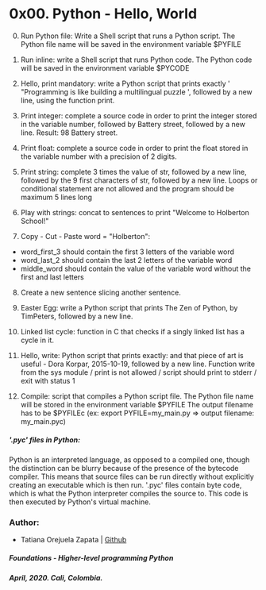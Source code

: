 # 0x00. Python - Hello, World

0. Run Python file: Write a Shell script that runs a Python script.
The Python file name will be saved in the environment variable $PYFILE

1. Run inline: write a Shell script that runs Python code.
The Python code will be saved in the environment variable $PYCODE

2. Hello, print mandatory: write a Python script that prints exactly ' \"Programming is like building a multilingual puzzle ', followed by a new line, using the function print.

3. Print integer: complete a source code in order to print the integer stored in the variable number, followed by Battery street, followed by a new line.
Result: 98 Battery street.

4. Print float: complete a source code in order to print the float stored in the variable number with a precision of 2 digits.

5. Print string: complete 3 times the value of str, followed by a new line, followed by the 9 first characters of str, followed by a new line.
Loops or conditional statement are not allowed and the program should be maximum 5 lines long

6. Play with strings: concat to sentences to print "Welcome to Holberton School!"

7. Copy - Cut - Paste word = "Holberton":
- word_first_3 should contain the first 3 letters of the variable word
- word_last_2 should contain the last 2 letters of the variable word
- middle_word should contain the value of the variable word without the first and last letters

8. Create a new sentence slicing another sentence.

9. Easter Egg: write a Python script that prints The Zen of Python, by TimPeters, followed by a new line.

10. Linked list cycle: function in C that checks if a singly linked list has a cycle in it.

11. Hello, write: Python script that prints exactly: and that piece of art is useful - Dora Korpar, 2015-10-19, followed by a new line. Function write from the sys module / print is not allowed / script should print to stderr / exit with status 1

12. Compile: script that compiles a Python script file.
The Python file name will be stored in the environment variable $PYFILE
The output filename has to be $PYFILEc (ex: export PYFILE=my_main.py => output filename: my_main.pyc)

##### '.pyc' files in Python:
Python is an interpreted language, as opposed to a compiled one, though the distinction can be blurry because of the presence of the bytecode compiler. This means that source files can be run directly without explicitly creating an executable which is then run. '.pyc' files contain byte code, which is what the Python interpreter compiles the source to. This code is then executed by Python's virtual machine.

### Author:
* Tatiana Orejuela Zapata | [Github](https://github.com/tatsOre)

##### Foundations - Higher-level programming  Python
##### April, 2020. Cali, Colombia.
